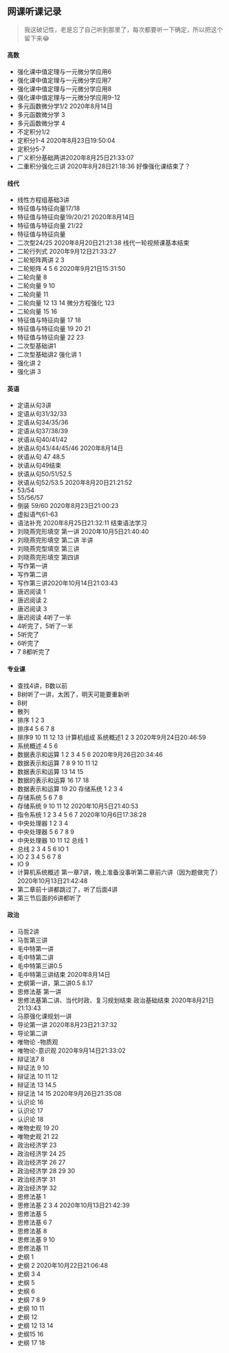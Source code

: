 ## 网课听课记录

> 我这破记性，老是忘了自己听到那里了，每次都要听一下确定，所以把这个留下来:joy:

#### 高数

- 强化课中值定理与一元微分学应用6
- 强化课中值定理与一元微分学应用7
- 强化课中值定理与一元微分学应用8
- 强化课中值定理与一元微分学应用9-12
- 多元函数微分学1/2   2020年8月14日
- 多元函数微分学 3
- 多元函数微分学 4
- 不定积分1/2
- 定积分1-4 2020年8月23日19:50:04
- 定积分5-7
- 广义积分基础两讲2020年8月25日21:33:07
- 二重积分强化三讲 2020年8月28日21:18:36 好像强化课结束了？

#### 线代

- 线性方程组基础3讲
- 特征值与特征向量17/18
- 特征值与特征向量19/20/21   2020年8月14日
- 特征值与特征向量 21/22
- 特征值与特征向量
- 二次型24/25 2020年8月20日21:21:38 线代一轮视频课基本结束
- 二轮行列式 2020年9月12日21:33:27
- 二轮矩阵两讲 2 3
- 二轮矩阵 4 5 6   2020年9月21日15:31:50
- 二轮向量 8 
- 二轮向量 9 10 
- 二轮向量 11
- 二轮向量 12 13 14 微分方程强化 123
- 二轮向量 15 16
- 特征值与特征向量 17 18
- 特征值与特征向量 19 20 21
- 特征值与特征向量 22 23 
- 二次型基础讲1 
- 二次型基础讲2 强化讲 1
- 强化讲 2
- 强化讲 3

#### 英语

- 定语从句3讲
- 定语从句31/32/33
- 定语从句34/35/36
- 定语从句37/38/39
- 状语从句40/41/42 
- 状语从句43/44/45/46  2020年8月14日
- 状语从句 47 48.5
- 状语从句49结束
- 状语从句50/51/52.5
- 状语从句52/53.5 2020年8月20日21:21:52
- 53/54
- 55/56/57
- 倒装 59/60 2020年8月23日21:00:23
- 虚拟语气61-63
- 语法补充 2020年8月25日21:32:11 结束语法学习
- 刘晓燕完形填空 第一讲 2020年10月5日21:40:40
- 刘晓燕完形填空 第二讲 半讲
- 刘晓燕完型填空 第三讲
- 刘晓燕完形填空 第四讲
- 写作第一讲
- 写作第二讲
- 写作第三讲2020年10月14日21:03:43
- 唐迟阅读 1
- 唐迟阅读 2
- 唐迟阅读 3
- 唐迟阅读 4听了一半
- 4听完了，5听了一半
- 5听完了
- 6听完了
- 7 8都听完了

#### 专业课

- 查找4讲，B数以前
- B树听了一讲，太困了，明天可能要重新听
- B树
- 散列
- 排序 1 2 3
- 排序4 5 6 7 8
- 排序9 10 11 12 13 计算机组成 系统概述1 2 3   2020年9月24日20:46:59
- 系统概述 4 5 6
- 数据表示和运算 1 2 3 4 5 6 2020年9月26日20:34:46
- 数据表示和运算 7 8 9 10 11 12
- 数据表示和运算 13 14 15 
- 数据的表示和运算 16 17 18
- 数据表示和运算 19 20 存储系统 1 2 3 4
- 存储系统 5 6 7 8
- 存储系统 9 10 11 12 2020年10月5日21:40:53
- 指令系统 1 2 3 4 5 6 7 2020年10月6日17:38:28
- 中央处理器 1 2 3 4
- 中央处理器 5 6 7 8 9 
- 中央处理器 10 11 12 总线 1
- 总线 2 3 4 5 6 IO 1
- IO 2 3 4 5 6 7 8 
- IO 9
- 计算机系统概述 第一章7讲，晚上准备没事听第二章前六讲（因为题做完了）2020年10月13日21:42:48
- 第二章前十讲都跳过了，听了后面4讲
- 第三节后面的6讲都听了

#### 政治

- 马哲2讲
- 马哲第三讲
- 毛中特第一讲
- 毛中特第二讲
- 毛中特第三讲0.5
- 毛中特第三讲结束   2020年8月14日
- 史纲第一讲，第二讲0.5  8.17
- 思修法基 第一讲
- 思修法基第二讲、当代时政、复习规划结束 政治基础结束 2020年8月21日21:13:43
- 马原强化课规划一讲
- 导论第一讲 2020年8月23日21:37:32
- 导论第二讲
- 唯物论 -物质观
- 唯物论-意识观 2020年9月14日21:33:02
- 辩证法7 8 
- 辩证法 9 10
- 辩证法 10 11 12
- 辩证法 13 14.5
- 辩证法 14 15 2020年9月26日21:35:08
- 认识论 16
- 认识论 17
- 认识论 18
- 唯物史观 19 20
- 唯物史观 21 22 
- 政治经济学 23  
- 政治经济学 24 25
- 政治经济学 26 27
- 政治经济学 28 29 30
- 政治经济学 31 
- 政治经济学 32
- 思修法基 1
- 思修法基 2 3 4 2020年10月13日21:42:39
- 思修法基 5
- 思修法基 6 7
- 思修法基 8
- 思修法基 9 10
- 思修法基 11
- 史纲 1
- 史纲 2 2020年10月22日21:06:48
- 史纲 3 4
- 史纲 5
- 史纲 6 
- 史纲 7 8 9
- 史纲 10 11
- 史纲 12
- 史纲 12 13 14
- 史纲15 16 
- 史纲 17 18

